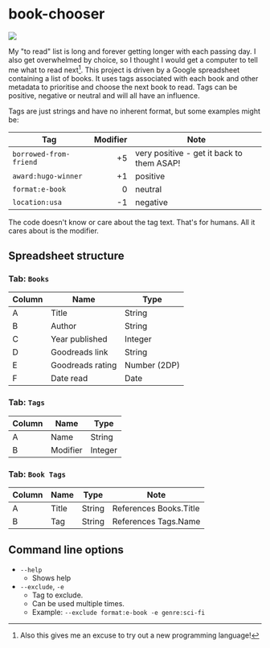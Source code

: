 # book-chooser

![](https://media.giphy.com/media/lSseUdQmlrM8xi8dpJ/giphy.gif)

My "to read" list is long and forever getting longer with each passing day. I also get overwhelmed by choice, so I thought I would get a computer to tell me what to read next[^1]. This project is driven by a Google spreadsheet containing a list of books. It uses tags associated with each book and other metadata to prioritise and choose the next book to read. Tags can be positive, negative or neutral and will all have an influence.

Tags are just strings and have no inherent format, but some examples might be:

| Tag                    | Modifier | Note                                      |
| ---------------------- | -------: | ----------------------------------------- |
| `borrowed-from-friend` |       +5 | very positive - get it back to them ASAP! |
| `award:hugo-winner`    |       +1 | positive                                  |
| `format:e-book`        |        0 | neutral                                   |
| `location:usa`         |       -1 | negative                                  |

The code doesn't know or care about the tag text. That's for humans. All it cares about is the modifier.

[^1]: Also this gives me an excuse to try out a new programming language!

## Spreadsheet structure

### Tab: `Books`

| Column | Name             | Type         |
| ------ | ---------------- | ------------ |
| A      | Title            | String       |
| B      | Author           | String       |
| C      | Year published   | Integer      |
| D      | Goodreads link   | String       |
| E      | Goodreads rating | Number (2DP) |
| F      | Date read        | Date         |

### Tab: `Tags`

| Column | Name     | Type    |
| ------ | -------- | ------- |
| A      | Name     | String  |
| B      | Modifier | Integer |

### Tab: `Book Tags`

| Column | Name  | Type   | Note                   |
| ------ | ----- | ------ | ---------------------- |
| A      | Title | String | References Books.Title |
| B      | Tag   | String | References Tags.Name   |

## Command line options

-   `--help`
    -   Shows help
-   `--exclude`, `-e`
    -   Tag to exclude.
    -   Can be used multiple times.
    -   Example: `--exclude format:e-book -e genre:sci-fi`
